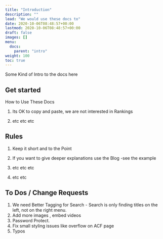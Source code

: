 ```yaml
---
title: "Introduction"
description: ""
lead: "We would use these docs to"
date: 2020-10-06T08:48:57+00:00
lastmod: 2020-10-06T08:48:57+00:00
draft: false
images: []
menu:
  docs:
    parent: "intro"
weight: 100
toc: true
---
```


Some Kind of Intro to the docs here

## Get started

How to Use These Docs

1. Its OK to copy and paste, we are not interested in Rankings

2. etc etc etc

## Rules

1. Keep it short and to the Point

2. If you want to give deeper explanations use the Blog -see the example

4. etc etc etc

5. etc etc

## To Dos / Change Requests

1. We need Better Tagging for Search - Search is only finding titles on the left, not on the right menu.
2. Add more images , embed videos
3. Password Protect.
4. Fix small styling issues like overflow on ACF page
5. Typos